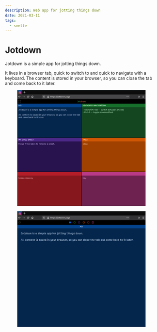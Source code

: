 ```yaml
---
description: Web app for jotting things down
date: 2021-03-11
tags:
  - svelte
---
```


# Jotdown

Jotdown is a simple app for jotting things down.

It lives in a browser tab, quick to switch to and quick to navigate with a
keyboard. The content is stored in your browser, so you can close the tab and
come back to it later.

<ProjectLink url="https://jotdown.page" title="jotdown.page" />
<ProjectLink url="https://github.com/kkga/jotdown" title="Source code on GitHub" />

<Figure>
<Img src="/img/projects/jotdown1.png" />
</Figure>

<Figure>
<Img src="/img/projects/jotdown2.png" />
</Figure>
